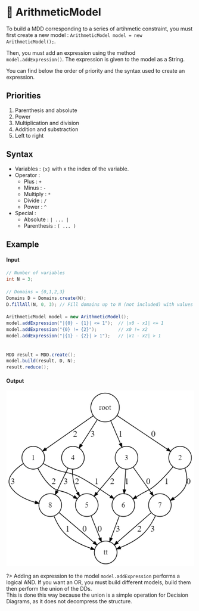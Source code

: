 # :triangular_ruler: ArithmeticModel <!-- {docsify-ignore-all} -->

To build a MDD corresponding to a series of artihmetic constraint, you must first create a new model : `ArithmeticModel model = new ArithmeticModel();`.

Then, you must add an expression using the method `model.addExpression()`. The expression is given to the model as a String.

You can find below the order of priority and the syntax used to create an expression.

## **Priorities**

1. Parenthesis and absolute
2. Power
3. Multiplication and division
4. Addition and substraction
5. Left to right

## **Syntax**

* Variables : `{x}` with x the index of the variable.
* Operator :
  * Plus : `+`
  * Minus : `-`
  * Multiply : `*`
  * Divide : `/`
  * Power : `^`
* Special :
  * Absolute : `| ... |`
  * Parenthesis : `( ... )`

## **Example**

<!-- tabs:start -->

#### Input

```java
// Number of variables
int N = 3;

// Domains = {0,1,2,3}
Domains D = Domains.create(N);
D.fillAll(N, 0, 3); // Fill domains up to N (not included) with values between 0 and 3 (included)

ArithmeticModel model = new ArithmeticModel();
model.addExpression("|{0} - {1}| <= 1");  // |x0 - x1| <= 1
model.addExpression("{0} != {2}");        // x0 != x2
model.addExpression("|{1} - {2}| > 1");   // |x1 - x2| > 1


MDD result = MDD.create();
model.build(result, D, N);
result.reduce();
```

#### Output

![Graph obtained after the code execution](images/arithmetic.png)

<!-- tabs:end -->

?> Adding an expression to the model `model.addExpression` performs a logical AND. If you want an OR, you must build different models, build them then perform the union of the DDs.  
This is done this way because the union is a simple operation for Decision Diagrams, as it does not decompress the structure.